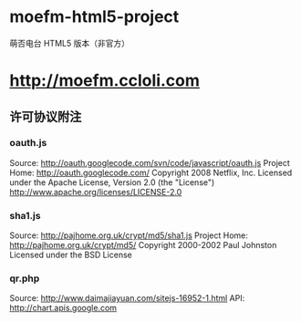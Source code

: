 moefm-html5-project
===================

萌否电台 HTML5 版本（非官方）

# <http://moefm.ccloli.com>

许可协议附注
-------------------
### oauth.js
Source: http://oauth.googlecode.com/svn/code/javascript/oauth.js
Project Home: http://oauth.googlecode.com/
Copyright 2008 Netflix, Inc.
Licensed under the Apache License, Version 2.0 (the "License")
http://www.apache.org/licenses/LICENSE-2.0

### sha1.js
Source: http://pajhome.org.uk/crypt/md5/sha1.js
Project Home: http://pajhome.org.uk/crypt/md5/
Copyright 2000-2002 Paul Johnston
Licensed under the BSD License

### qr.php
Source: http://www.daimajiayuan.com/sitejs-16952-1.html
API: http://chart.apis.google.com